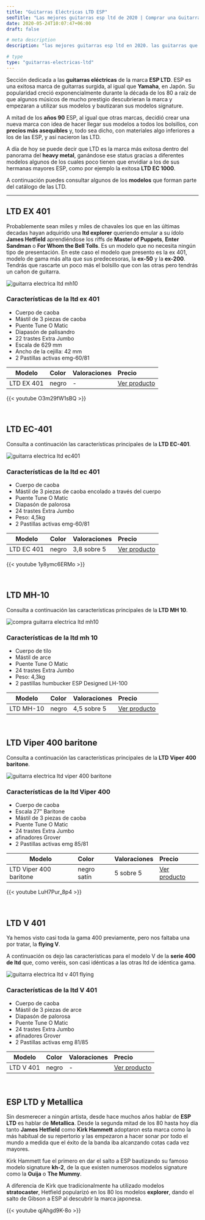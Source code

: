 ```yaml
---
title: "Guitarras Eléctricas LTD ESP"
seoTitle: "Las mejores guitarras esp ltd de 2020 | Comprar una Guitarra"
date: 2020-05-24T10:07:47+06:00
draft: false

# meta description
description: "las mejores guitarras esp ltd en 2020. las guitarras que llevaron a la fama Metallica. Compara y encuentra tu favorita de la serie 400"

# type
type: "guitarras-electricas-ltd"
---
```


Sección dedicada a las **guitarras eléctricas** de la marca **ESP LTD**. ESP es una exitosa marca de guitarras surgida, al igual que **Yamaha**, en Japón. Su popularidad creció exponencialmente durante la década de los 80 a raíz de que algunos músicos de mucho prestigio descubrieran la marca y empezaran a utilizar sus modelos y bautizaran sus modelos signature. 

A mitad de los **años 90** ESP, al igual que otras marcas, decidió crear una nueva marca con idea de hacer llegar sus modelos a todos los bolsillos, con **precios más asequibles** y, todo sea dicho, con materiales algo inferiores a los de las ESP, y así nacieron las LTD.

A día de hoy se puede decir que LTD es la marca más exitosa dentro del panorama del **heavy metal**, ganándose ese status gracias a diferentes modelos algunos de los cuales poco tienen que envidiar a los de sus hermanas mayores ESP, como por ejemplo la exitosa **LTD EC 1000**.

A continuación puedes consultar algunos de los **modelos** que forman parte del catálogo de las LTD.

<hr>

## LTD EX 401

Probablemente sean miles y miles de chavales los que en las últimas decadas hayan adquirido una **ltd explorer** queriendo emular a su ídolo **James Hetfield** aprendiéndose los riffs de **Master of Puppets**, **Enter Sandman** o **For Whom the Bell Tolls**. Es un modelo que no necesita ningún tipo de presentación. En este caso el modelo que presento es la ex 401, modelo de gama más alta que sus predecesoras, la **ex-50** y la **ex-200**. Tendrás que rascarte un poco más el bolsillo que con las otras pero tendrás un cañon de guitarra.

![guitarra electrica ltd mh10](../../images/post/ltd-ex-401.png)

### Características de la ltd ex 401

* Cuerpo de caoba
* Mástil de 3 piezas de caoba
* Puente Tune O Matic
* Diapasón de palisandro
* 22 trastes Extra Jumbo
* Escala de 629 mm
* Ancho de la cejilla: 42 mm
* 2 Pastillas activas emg-60/81

| Modelo        | Color    | Valoraciones | Precio |      
| ------------- |:-------------|:-------------|:-------------
| LTD EX 401	| negro | - | <a href="https://amzn.to/2U0B5z7" target="_blank">Ver producto</a>

{{< youtube O3m29fW1sBQ >}}

&nbsp;

## LTD EC-401

Consulta a continuación las características principales de la **LTD EC-401**.

![guitarra electrica ltd ec401](../../images/post/ltd-ec-401.png)

### Características de la ltd ec 401

* Cuerpo de caoba
* Mástil de 3 piezas de caoba encolado a través del cuerpo
* Puente Tune O Matic
* Diapasón de palorosa
* 24 trastes Extra Jumbo
* Peso: 4,5kg
* 2 Pastillas activas emg-60/81

| Modelo        | Color    | Valoraciones | Precio |      
| ------------- |:-------------|:-------------|:-------------
| LTD EC 401	| negro | 3,8 sobre 5 | <a href="https://amzn.to/3epa4xl" target="_blank">Ver producto</a>

{{< youtube 1y8ymc6ERMo >}}

&nbsp;


## LTD MH-10

Consulta a continuación las características principales de la **LTD MH 10**.

![compra guitarra electrica ltd mh10](../../images/post/LTD_MH_10_opt.png)

### Características de la ltd mh 10

* Cuerpo de tilo
* Mástil de arce
* Puente Tune O Matic
* 24 trastes Extra Jumbo
* Peso: 4,3kg
* 2 pastillas humbucker ESP Designed LH-100

| Modelo        | Color    | Valoraciones | Precio |      
| ------------- |:-------------|:-------------|:-------------
| LTD MH-10	   	   | negro | 4,5 sobre 5 | <a href="https://amzn.to/3bP0q5p" target="_blank">Ver producto</a>		

&nbsp;

## LTD Viper 400 baritone

Consulta a continuación las características principales de la **LTD Viper 400 baritone**.

![guitarra electrica ltd viper 400 baritone](../../images/post/ltd-viper-400-baritone.png)

### Características de la ltd Viper 400

* Cuerpo de caoba
* Escala 27" Baritone
* Mástil de 3 piezas de caoba
* Puente Tune O Matic
* 24 trastes Extra Jumbo
* afinadores Grover
* 2 Pastillas activas emg 85/81

| Modelo        | Color    | Valoraciones | Precio |      
| ------------- |:-------------|:-------------|:-------------
| LTD Viper 400 baritone	| negro satín | 5 sobre 5 | <a href="https://amzn.to/2XNYxAY" target="_blank">Ver producto</a>

{{< youtube LuH7Pur_8p4 >}}

&nbsp;

## LTD V 401

Ya hemos visto casi toda la gama 400 previamente, pero nos faltaba una por tratar, la **flying V**.

A continuación os dejo las características para el modelo V de la **serie 400 de ltd** que, como veréis, son casi idénticas a las otras ltd de idéntica gama.

![guitarra electrica ltd v 401 flying](../../images/post/ltd-v-401.png)

### Características de la ltd V 401

* Cuerpo de caoba
* Mástil de 3 piezas de arce
* Diapasón de palorosa
* Puente Tune O Matic
* 24 trastes Extra Jumbo
* afinadores Grover
* 2 Pastillas activas emg 81/85

| Modelo        | Color    | Valoraciones | Precio |      
| ------------- |:-------------|:-------------|:-------------
| LTD V 401	| negro | - | <a href="https://amzn.to/3eJecrX" target="_blank">Ver producto</a>

&nbsp;

## ESP LTD y Metallica

Sin desmerecer a ningún artista, desde hace muchos años hablar de **ESP LTD** es hablar de **Metallica**. Desde la segunda mitad de los 80 hasta hoy día tanto **James Hetfield** como **Kirk Hammett** adoptaron esta marca como la más habitual de su repertorio y las empezaron a hacer sonar por todo el mundo a medida que el éxito de la banda iba alcanzando cotas cada vez mayores. 

Kirk Hammett fue el primero en dar el salto a ESP bautizando su famoso modelo signature **kh-2**, de la que existen numerosos modelos signature como la **Ouija** o **The Mummy**.

A diferencia de Kirk que tradicionalmente ha utilizado modelos **stratocaster**, Hetfield popularizó en los 80 los modelos **explorer**, dando el salto de Gibson a ESP al descubrir la marca japonesa.

{{< youtube qjAhgd9K-8o >}}